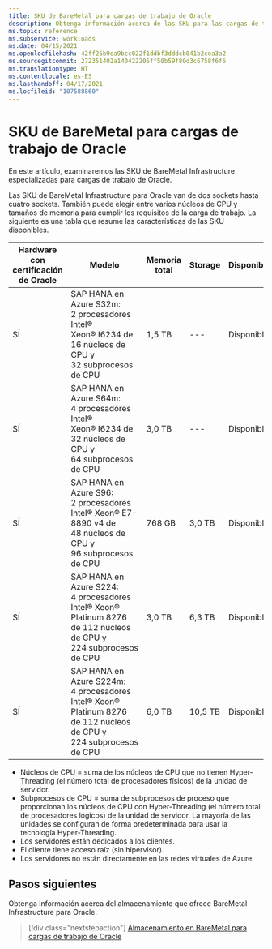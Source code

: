 ```yaml
---
title: SKU de BareMetal para cargas de trabajo de Oracle
description: Obtenga información acerca de las SKU para las cargas de trabajo de Oracle BareMetal Infrastructure.
ms.topic: reference
ms.subservice: workloads
ms.date: 04/15/2021
ms.openlocfilehash: 42ff26b9ea9bcc022f1ddbf3dddcb041b2cea3a2
ms.sourcegitcommit: 272351402a140422205ff50b59f80d3c6758f6f6
ms.translationtype: HT
ms.contentlocale: es-ES
ms.lasthandoff: 04/17/2021
ms.locfileid: "107588860"
---
```

# <a name="baremetal-skus-for-oracle-workloads"></a>SKU de BareMetal para cargas de trabajo de Oracle

En este artículo, examinaremos las SKU de BareMetal Infrastructure especializadas para cargas de trabajo de Oracle.

Las SKU de BareMetal Infrastructure para Oracle van de dos sockets hasta cuatro sockets. También puede elegir entre varios núcleos de CPU y tamaños de memoria para cumplir los requisitos de la carga de trabajo. La siguiente es una tabla que resume las características de las SKU disponibles.
 
| **Hardware con** **certificación de Oracle** | **Modelo** | **Memoria total** | **Storage** | **Disponibilidad** |
| --- | --- | --- | --- | --- |
| SÍ | SAP HANA en Azure S32m: 2 procesadores Intel® Xeon® I6234 de 16 núcleos de CPU y 32 subprocesos de CPU | 1,5 TB | --- | Disponible |
| SÍ | SAP HANA en Azure S64m: 4 procesadores Intel® Xeon® I6234 de 32 núcleos de CPU y 64 subprocesos de CPU | 3,0 TB | --- | Disponible |
| SÍ | SAP HANA en Azure S96: 2 procesadores Intel® Xeon® E7-8890 v4 de 48 núcleos de CPU y 96 subprocesos de CPU | 768 GB | 3,0 TB | Disponible |
| SÍ | SAP HANA en Azure S224: 4 procesadores Intel® Xeon® Platinum 8276 de 112 núcleos de CPU y 224 subprocesos de CPU | 3,0 TB | 6,3 TB | Disponible |
| SÍ | SAP HANA en Azure S224m: 4 procesadores Intel® Xeon® Platinum 8276 de 112 núcleos de CPU y 224 subprocesos de CPU | 6,0 TB | 10,5 TB | Disponible |

- Núcleos de CPU = suma de los núcleos de CPU que no tienen Hyper-Threading (el número total de procesadores físicos) de la unidad de servidor. 
- Subprocesos de CPU = suma de subprocesos de proceso que proporcionan los núcleos de CPU con Hyper-Threading (el número total de procesadores lógicos) de la unidad de servidor. La mayoría de las unidades se configuran de forma predeterminada para usar la tecnología Hyper-Threading.
- Los servidores están dedicados a los clientes.
- El cliente tiene acceso raíz (sin hipervisor).
- Los servidores no están directamente en las redes virtuales de Azure.

## <a name="next-steps"></a>Pasos siguientes

Obtenga información acerca del almacenamiento que ofrece BareMetal Infrastructure para Oracle.

> [!div class="nextstepaction"]
> [Almacenamiento en BareMetal para cargas de trabajo de Oracle](oracle-baremetal-storage.md)
